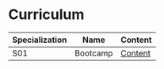 # Curriculum

| Specialization | Name           | Content                   |
| -------------  |----------------|---------------------------|
| S01            | Bootcamp       | [Content](01-bootcamp.md) |
